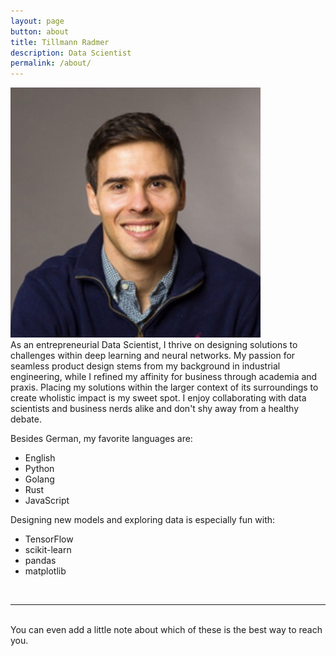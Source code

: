 ```yaml
---
layout: page
button: about
title: Tillmann Radmer
description: Data Scientist
permalink: /about/
---
```

<img class="col one right" src="/img/prof_pic.jpg">

<br/>
As an entrepreneurial Data Scientist, I thrive on designing solutions to challenges within deep learning and neural networks. My passion for seamless product design stems from my background in industrial engineering, while I refined my affinity for business through academia and praxis. Placing my solutions within the larger context of its surroundings to create wholistic impact is my sweet spot. I enjoy collaborating with data scientists and business nerds alike and don't shy away from a healthy debate.

Besides German, my favorite languages are:
- English
- Python
- Golang
- Rust
- JavaScript 

Designing new models and exploring data is especially fun with:
- TensorFlow
- scikit-learn
- pandas
- matplotlib


<br/>
<hr/>
<br/>
<span class="contacticon center">
	<a href="https://github.com/{{ site.author.github_username }}/" target="_blank"><i class="fa fa-github-square"></i></a>
	<a href="mailto:{{ site.author.email }}"><i class="fa fa-envelope-square"></i></a>
	<a href="https://www.linkedin.com/in/{{ site.author.linkedin_username }}/" target="_blank"><i class="fa fa-linkedin-square"></i></a>
	<a href="https://twitter.com/{{ site.author.twitter_username }}" target="_blank"><i class="fa fa-twitter-square"></i></a>
  <a href="https://www.instagram.com/{{ site.author.instagram_username }}" target="_blank"><i class="fa fa-instagram"></i></a>
</span>

<div class="col three caption">
	You can even add a little note about which of these is the best way to reach you.
</div>

